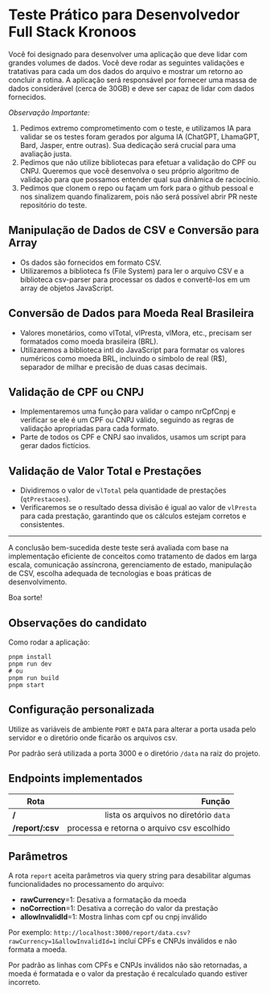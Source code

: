 # Teste Prático para Desenvolvedor Full Stack Kronoos

Você foi designado para desenvolver uma aplicação que deve lidar com grandes volumes de dados. Você deve rodar as seguintes validações e tratativas para cada um dos dados do arquivo e mostrar um retorno ao concluir a rotina. A aplicação será responsável por fornecer uma massa de dados considerável (cerca de 30GB) e deve ser capaz de lidar com dados fornecidos.

*Observação Importante:*
1. Pedimos extremo comprometimento com o teste, e utilizamos IA para validar se os testes foram gerados por alguma IA (ChatGPT, LhamaGPT, Bard, Jasper, entre outras). Sua dedicação será crucial para uma avaliação justa.
2. Pedimos que não utilize bibliotecas para efetuar a validação do CPF ou CNPJ. Queremos que você desenvolva o seu próprio algoritmo de validação para que possamos entender qual sua dinâmica de raciocínio.
3. Pedimos que clonem o repo ou façam um fork para o github pessoal e nos sinalizem quando finalizarem, pois não será possível abrir PR neste repositório do teste.

## Manipulação de Dados de CSV e Conversão para Array

- Os dados são fornecidos em formato CSV.
- Utilizaremos a biblioteca fs (File System) para ler o arquivo CSV e a biblioteca csv-parser para processar os dados e convertê-los em um array de objetos JavaScript.

## Conversão de Dados para Moeda Real Brasileira

- Valores monetários, como vlTotal, vlPresta, vlMora, etc., precisam ser formatados como moeda brasileira (BRL).
- Utilizaremos a biblioteca intl do JavaScript para formatar os valores numéricos como moeda BRL, incluindo o símbolo de real (R$), separador de milhar e precisão de duas casas decimais.

## Validação de CPF ou CNPJ

- Implementaremos uma função para validar o campo nrCpfCnpj e verificar se ele é um CPF ou CNPJ válido, seguindo as regras de validação apropriadas para cada formato.
- Parte de todos os CPF e CNPJ sao invalidos, usamos um script para gerar dados fictícios. 

## Validação de Valor Total e Prestações

- Dividiremos o valor de `vlTotal` pela quantidade de prestações (`qtPrestacoes`).
- Verificaremos se o resultado dessa divisão é igual ao valor de `vlPresta` para cada prestação, garantindo que os cálculos estejam corretos e consistentes.

---

A conclusão bem-sucedida deste teste será avaliada com base na implementação eficiente de conceitos como tratamento de dados em larga escala, comunicação assíncrona, gerenciamento de estado, manipulação de CSV, escolha adequada de tecnologias e boas práticas de desenvolvimento.

Boa sorte!

## Observações do candidato

Como rodar a aplicação:
```
pnpm install
pnpm run dev
# ou
pnpm run build
pnpm start
```

## Configuração personalizada

Utilize as variáveis de ambiente `PORT` e `DATA` para alterar a porta usada pelo servidor e o diretório onde ficarão os arquivos csv.

Por padrão será utilizada a porta 3000 e o diretório `/data` na raiz do projeto.

## Endpoints implementados

| Rota             | Função                                     |
|------------------|-------------------------------------------:|
| **/**            | lista os arquivos no diretório `data`      |
| **/report/:csv** | processa e retorna o arquivo csv escolhido |

## Parâmetros

A rota `report` aceita parâmetros via query string para desabilitar algumas funcionalidades no processamento do arquivo:

- **rawCurrency**=1: Desativa a formatação da moeda
- **noCorrection**=1: Desativa a correção do valor da prestação
- **allowInvalidId**=1: Mostra linhas com cpf ou cnpj inválido

Por exemplo: `http://localhost:3000/report/data.csv?rawCurrency=1&allowInvalidId=1` incluí CPFs e CNPJs inválidos e não formata a moeda.

Por padrão as linhas com CPFs e CNPJs inválidos não são retornadas, a moeda é formatada e o valor da prestação é recalculado quando estiver incorreto.
